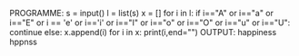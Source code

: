 PROGRAMME:
s = input()
l = list(s)
x = []
for i in l:
    if i=="A" or i=="a" or i=="E" or i == 'e' or i=='i' or i=="I" or i=="o" or i=="O" or i=="u" or i=="U":
        continue
    else:
        x.append(i)
for i in x:
    print(i,end="")
OUTPUT:
happiness
hppnss

    
